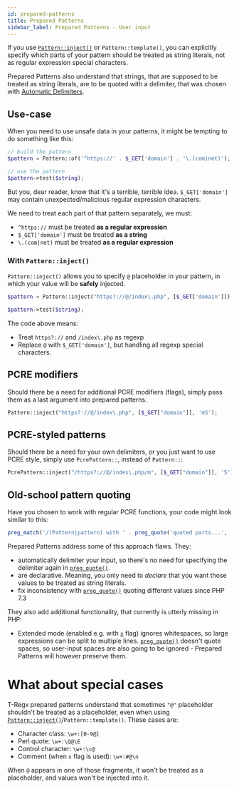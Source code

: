 ```yaml
---
id: prepared-patterns
title: Prepared Patterns
sidebar_label: Prepared Patterns - User input
---
```


If you use [`Pattern::inject()`] or `Pattern::template()`, you can explicitly specify which parts of your pattern 
should be treated as string literals, not as regular expression special characters.

Prepared Patterns also understand that strings, that are supposed to be treated as string literals, are to be 
quoted with a delimiter, that was chosen with [Automatic Delimiters](delimiters.mdx).

## Use-case

When you need to use unsafe data in your patterns, it might be tempting to do something like this:

```php
// build the pattern
$pattern = Pattern::of('^https://' . $_GET['domain'] . '\.(com|net)');

// use the pattern
$pattern->test($string);
```

But you, dear reader, know that it's a terrible, terrible idea. `$_GET['domain']` may contain 
unexpected/malicious regular expression characters.

We need to treat each part of that pattern separately, we must:
 - `^https://` must be treated **as a regular expression**
 - `$_GET['domain']` must be treated **as a string**
 - `\.(com|net)` must be treated **as a regular expression** 

### With `Pattern::inject()`

`Pattern::inject()` allows you to specify `@` placeholder in your pattern, in which
your value will be **safely** injected.

```php
$pattern = Pattern::inject("https?://@/index\.php", [$_GET['domain']]);

$pattern->test($string);
```

The code above means:

- Treat `https?://` and `/index\.php` as regexp
- Replace `@` with `$_GET['domain']`, but handling all regexp special characters.

## PCRE modifiers

Should there be a need for additional PCRE modifiers (flags), simply pass them as a last argument into prepared patterns.

```php
Pattern::inject("https?://@/index\.php", [$_GET["domain"]], 'mS');
```

## PCRE-styled patterns

Should there be a need for your own delimiters, or you just want to use PCRE style, simply use
`PcrePattern::`, instead of `Pattern::`:

```php
PcrePattern::inject("/https?://@/index\.php/m", [$_GET["domain"]], 'S');
```

## Old-school pattern quoting

Have you chosen to work with regular PCRE functions, your code might look similar to this:

```php
preg_match('/(Pattern|pattern) with ' . preg_quote('quoted parts...', '/') . ' is ugly/');
```

Prepared Patterns address some of this approach flaws. They:

- automatically delimiter your input, so there's no need for specifying the delimiter again in [`preg_quote()`].
- are declarative. Meaning, you only need to _declare_ that you want those values to be treated as string literals.
- fix inconsistency with [`preg_quote()`] quoting different values since PHP 7.3

They also add additional functionality, that currently is utterly missing in PHP:

- Extended mode (enabled e.g. with [`x`] flag) ignores whitespaces, so large expressions can be split to multiple lines. [`preg_quote()`] 
  doesn't quote spaces, so user-input spaces are also going to be ignored - Prepared Patterns will however preserve them.

# What about special cases

T-Regx prepared patterns understand that sometimes `"@"` placeholder shouldn't be treated as a placeholder, even
when using [`Pattern::inject()`]/`Pattern::template()`. These cases are:

- Character class: `\w+:[0-9@]`
- Perl quote: `\w+:\Q@\E`
- Control character: `\w+:\c@`
- Comment (when `x` flag is used): `\w+:#@\n`

When `@` appears in one of those fragments, it won't be treated as a placeholder, and values won't be injected into it.

[`preg_quote()`]: https://www.php.net/manual/en/function.preg-quote.php
[`Pattern::inject()`]: prepared-patterns.md#with-patterninject

[`x`]: https://www.php.net/manual/en/reference.pcre.pattern.modifiers.php
